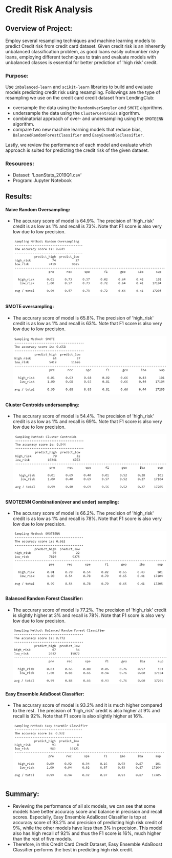 # Credit Risk Analysis

## Overview of Project:
Employ several resampling techniques and machine learning models to predict Credit risk from credit card dataset. Given credit risk is an inherently unbalanced classification problem, as good loans easily outnumber risky loans, employing different techniques to train and evaluate models with unbalanced classes is essential for better prediction of 'high risk' credit.

### Purpose:
Use `imbalanced-learn` and `scikit-learn` libraries to build and evaluate models predicting credit risk using resampling. Followings are the type of resampling we use on the credit card credit dataset from LendingClub:
- oversample the data using the `RandomOverSampler` and `SMOTE` algorithms.
- undersample the data using the `ClusterCentroids` algorithm. 
- combinatorial approach of over- and undersampling using the `SMOTEENN` algorithm. 
- compare two new machine learning models that reduce bias, `BalancedRandomForestClassifier` and `EasyEnsembleClassifier`.

Lastly, we review the performance of each model and evaluate which approach is suited for predicting the credit risk of the given dataset.

### Resources:
- Dataset: 'LoanStats_2019Q1.csv'
- Program: Jupyter Notebook

## Results:
#### Naive Random Oversampling:
+ The accurary score of model is 64.9%. The precision of 'high_risk' credit is as low as 1% and recall is 73%. Note that F1 score is also very low due to low precision.  

   ![](images/1_random_oversampling.png)

#### SMOTE oversampling:
+ The accurary score of model is 65.8%. The precision of 'high_risk' credit is as low as 1% and recall is 63%. Note that F1 score is also very low due to low precision.  

   ![](images/2_SMOTE.png)

#### Cluster Centroids undersampling:
+ The accurary score of model is 54.4%. The precision of 'high_risk' credit is as low as 1% and recall is 69%. Note that F1 score is also very low due to low precision.  
   
   ![](images/3_clustercentroids.png)
   
#### SMOTEENN Combination(over and under) sampling:
+ The accurary score of model is 66.2%. The precision of 'high_risk' credit is as low as 1% and recall is 78%. Note that F1 score is also very low due to low precision.  
   
   ![](images/4_SMOTEENN.png)
   
#### Balanced Random Forest Classifier:
+ The accurary score of model is 77.2%. The precision of 'high_risk' credit is slightly higher at 3% and recall is 78%. Note that F1 score is also very low due to low precision. 

   
   ![](images/5_BalancedRandomForestClassifier.png)
   
#### Easy Ensemble AdaBoost Classifier:
+ The accurary score of model is 93.2% and it is much higher compared to the rest. The precision of 'high_risk' credit is also higher at 9% and recall is 92%. Note that F1 score is also slightly higher at 16%.


   ![](images/6_EasyEnsembleClassifier.png)
   

## Summary:
+ Reviewing the performance of all six models, we can see that some models have better accuracy score and balance in precision and recall scores. Especially, Easy Ensemble AdaBoost Classifier is top at accuracy score of 93.2% and precision of predicting high risk credit of 9%, while the other models have less than 3% in precision. This model also has high recall of 92% and thus the F1 score is 16%, much higher than the rest of five models. 
+ Therefore, in this Credit Card Credit Dataset, Easy Ensemble AdaBoost Classifier performs the best in predicting high risk credit.
